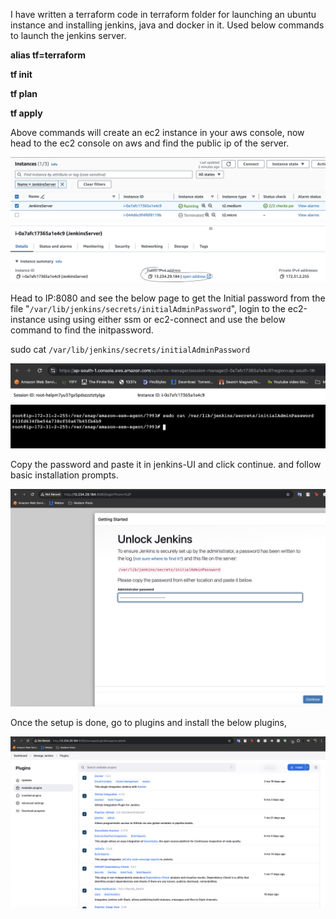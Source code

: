 
I have written a terraform code in terraform folder for launching an ubuntu instance and installing jenkins, java and docker in it. Used below commands to launch the jenkins server.

**alias tf=terraform**

**tf init**

**tf plan**

**tf apply**

Above commands will create an ec2 instance in your aws console, now head to the ec2 console on aws and find the public ip of the server.


![1724249812260](image/Readme/1724249812260.png)


Head to IP:8080 and see the below page to get the Initial password from the file "`/var/lib/jenkins/secrets/initialAdminPassword`", login to the ec2-instance using using either ssm or ec2-connect and use the below command to find the initpassword.

sudo cat `/var/lib/jenkins/secrets/initialAdminPassword`

![1724250011788](image/Readme/1724250011788.png)


Copy the password and paste it in jenkins-UI and click continue. and follow basic installation prompts.

![1724250106857](image/Readme/1724250106857.png)


Once the setup is done, go to plugins and install the below plugins,

![1724250597581](image/Readme/1724250597581.png)
